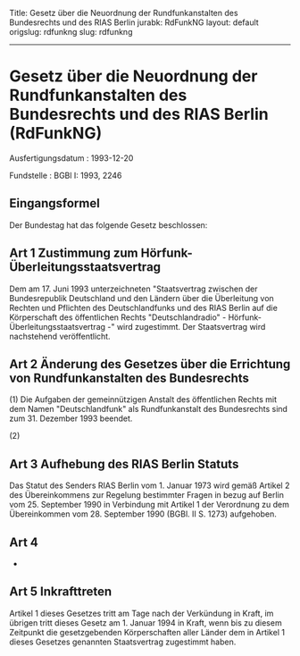 Title: Gesetz über die Neuordnung der Rundfunkanstalten des Bundesrechts und des RIAS
  Berlin
jurabk: RdFunkNG
layout: default
origslug: rdfunkng
slug: rdfunkng

---

# Gesetz über die Neuordnung der Rundfunkanstalten des Bundesrechts und des RIAS Berlin (RdFunkNG)

Ausfertigungsdatum
:   1993-12-20

Fundstelle
:   BGBl I: 1993, 2246



## Eingangsformel

Der Bundestag hat das folgende Gesetz beschlossen:


## Art 1 Zustimmung zum Hörfunk-Überleitungsstaatsvertrag

Dem am 17. Juni 1993 unterzeichneten "Staatsvertrag zwischen der
Bundesrepublik Deutschland und den Ländern über die Überleitung von
Rechten und Pflichten des Deutschlandfunks und des RIAS Berlin auf die
Körperschaft des öffentlichen Rechts "Deutschlandradio" - Hörfunk-
Überleitungsstaatsvertrag -" wird zugestimmt. Der Staatsvertrag wird
nachstehend veröffentlicht.


## Art 2 Änderung des Gesetzes über die Errichtung von Rundfunkanstalten des Bundesrechts

(1) Die Aufgaben der gemeinnützigen Anstalt des öffentlichen Rechts
mit dem Namen "Deutschlandfunk" als Rundfunkanstalt des Bundesrechts
sind zum 31. Dezember 1993 beendet.

(2)


## Art 3 Aufhebung des RIAS Berlin Statuts

Das Statut des Senders RIAS Berlin vom 1. Januar 1973 wird gemäß
Artikel 2 des Übereinkommens zur Regelung bestimmter Fragen in bezug
auf Berlin vom 25. September 1990 in Verbindung mit Artikel 1 der
Verordnung zu dem Übereinkommen vom 28. September 1990 (BGBl. II S.
1273) aufgehoben.


## Art 4

-


## Art 5 Inkrafttreten

Artikel 1 dieses Gesetzes tritt am Tage nach der Verkündung in Kraft,
im übrigen tritt dieses Gesetz am 1. Januar 1994 in Kraft, wenn bis zu
diesem Zeitpunkt die gesetzgebenden Körperschaften aller Länder dem in
Artikel 1 dieses Gesetzes genannten Staatsvertrag zugestimmt haben.

